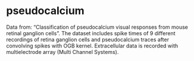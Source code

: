 # pseudocalcium
Data from: “Classification of pseudocalcium visual responses from mouse retinal ganglion cells”. 
 The dataset includes spike times of 9 different recordings of retina ganglion cells and pseudocalcium traces after convolving spikes with OGB kernel. Extracellular data is recorded with multielectrode array (Multi Channel Systems).  
